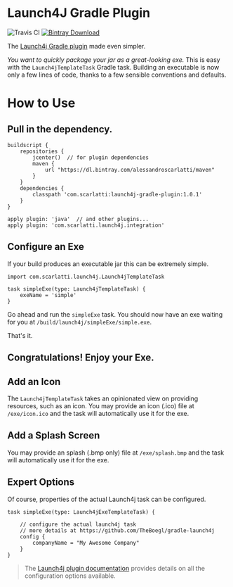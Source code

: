 # Launch4J Gradle Plugin

![Travis CI](https://travis-ci.com/alessandroscarlatti/launch4j-gradle-plugin.svg?branch=master "Travis CI")
[ ![Bintray Download](https://api.bintray.com/packages/alessandroscarlatti/maven/launch4j-gradle-plugin/images/download.svg) ](https://bintray.com/alessandroscarlatti/maven/launch4j-gradle-plugin/_latestVersion "Bintray Download")

The [Launch4j Gradle plugin](https://github.com/TheBoegl/gradle-launch4j) made even simpler.

*You want to quickly package your jar as a great-looking exe.*  This is easy with the `Launch4jTemplateTask` Gradle task.
Building an executable is now only a few lines of code, thanks to a few sensible conventions and defaults.

# How to Use

## Pull in the dependency.
```
buildscript {
    repositories {
        jcenter()  // for plugin dependencies
        maven {
            url "https://dl.bintray.com/alessandroscarlatti/maven"
        }
    }
    dependencies {
        classpath 'com.scarlatti:launch4j-gradle-plugin:1.0.1'
    }
}

apply plugin: 'java'  // and other plugins...
apply plugin: 'com.scarlatti.launch4j.integration'
```

## Configure an Exe
If your build produces an executable jar this can be extremely simple.
```
import com.scarlatti.launch4j.Launch4jTemplateTask

task simpleExe(type: Launch4jTemplateTask) {
    exeName = 'simple'
}
```
Go ahead and run the `simpleExe` task. You should now have an exe waiting for you at `/build/launch4j/simpleExe/simple.exe`.

That's it.

## Congratulations! Enjoy your Exe.

## Add an Icon
The `Launch4jTemplateTask` takes an opinionated view on providing resources, such as an icon.  You may provide an icon (.ico) file at `/exe/icon.ico` and the task will automatically use it for the exe.

## Add a Splash Screen
You may provide an splash (.bmp only) file at `/exe/splash.bmp` and the task will automatically use it for the exe.

## Expert Options
Of course, properties of the actual Launch4j task can be configured.
```
task simpleExe(type: Launch4jExeTemplateTask) {

    // configure the actual launch4j task
    // more details at https://github.com/TheBoegl/gradle-launch4j
    config {
        companyName = "My Awesome Company"
    }
}
```

> The [Launch4j plugin documentation](https://github.com/TheBoegl/gradle-launch4j) provides details on all the configuration options available.
